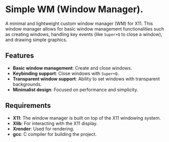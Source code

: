 # Simple WM (Window Manager).

A minimal and lightweight custom window manager (WM) for X11. This window manager allows for basic window management functionalities such as creating windows, handling key events (like `Super+Q` to close a window), and drawing simple graphics.

## Features

- **Basic window management**: Create and close windows.
- **Keybinding support**: Close windows with `Super+Q`.
- **Transparent window support**: Ability to set windows with transparent backgrounds.
- **Minimalist design**: Focused on performance and simplicity.

## Requirements

- **X11**: The window manager is built on top of the X11 windowing system.
- **Xlib**: For interacting with the X11 display.
- **Xrender**: Used for rendering.
- **gcc**: C compiler for building the project.
